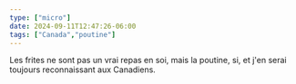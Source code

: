 ```yaml
---
type: ["micro"]
date: 2024-09-11T12:47:26-06:00
tags: ["Canada","poutine"]
---
```

Les frites ne sont pas un vrai repas en soi, mais la poutine, si, et j'en serai toujours reconnaissant aux Canadiens.
